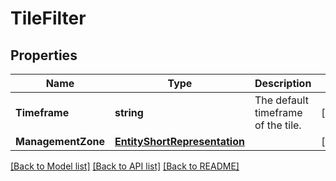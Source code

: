 # TileFilter

## Properties

Name | Type | Description | Notes
------------ | ------------- | ------------- | -------------
**Timeframe** | **string** | The default timeframe of the tile. | [optional] 
**ManagementZone** | [**EntityShortRepresentation**](EntityShortRepresentation.md) |  | [optional] 

[[Back to Model list]](../README.md#documentation-for-models) [[Back to API list]](../README.md#documentation-for-api-endpoints) [[Back to README]](../README.md)


